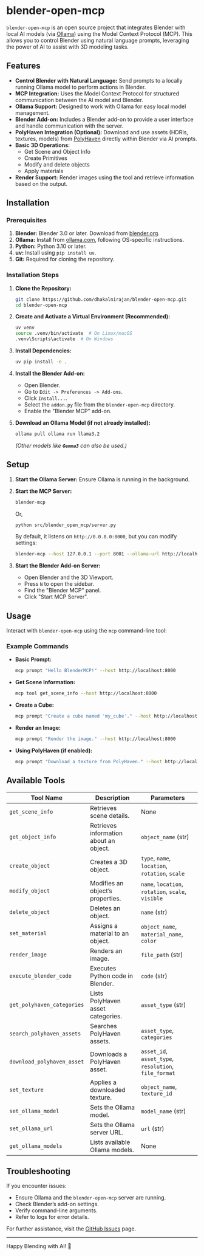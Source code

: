 # blender-open-mcp

`blender-open-mcp` is an open source project that integrates Blender with local AI models (via [Ollama](https://ollama.com/)) using the Model Context Protocol (MCP). This allows you to control Blender using natural language prompts, leveraging the power of AI to assist with 3D modeling tasks.

## Features

- **Control Blender with Natural Language:** Send prompts to a locally running Ollama model to perform actions in Blender.
- **MCP Integration:** Uses the Model Context Protocol for structured communication between the AI model and Blender.
- **Ollama Support:** Designed to work with Ollama for easy local model management.
- **Blender Add-on:** Includes a Blender add-on to provide a user interface and handle communication with the server.
- **PolyHaven Integration (Optional):** Download and use assets (HDRIs, textures, models) from [PolyHaven](https://polyhaven.com/) directly within Blender via AI prompts.
- **Basic 3D Operations:**
  - Get Scene and Object Info
  - Create Primitives
  - Modify and delete objects
  - Apply materials
- **Render Support:** Render images using the tool and retrieve information based on the output.

## Installation

### Prerequisites

1. **Blender:** Blender 3.0 or later. Download from [blender.org](https://www.blender.org/download/).
2. **Ollama:** Install from [ollama.com](https://ollama.com/), following OS-specific instructions.
3. **Python:** Python 3.10 or later.
4. **uv:** Install using `pip install uv`.
5. **Git:** Required for cloning the repository.

### Installation Steps

1. **Clone the Repository:**

   ```bash
   git clone https://github.com/dhakalnirajan/blender-open-mcp.git
   cd blender-open-mcp
   ```

2. **Create and Activate a Virtual Environment (Recommended):**

   ```bash
   uv venv
   source .venv/bin/activate  # On Linux/macOS
   .venv\Scripts\activate  # On Windows
   ```

3. **Install Dependencies:**

   ```bash
   uv pip install -e .
   ```

4. **Install the Blender Add-on:**

   - Open Blender.
   - Go to `Edit -> Preferences -> Add-ons`.
   - Click `Install...`.
   - Select the `addon.py` file from the `blender-open-mcp` directory.
   - Enable the "Blender MCP" add-on.

5. **Download an Ollama Model (if not already installed):**

   ```bash
   ollama pull ollama run llama3.2
   ```

   *(Other models like **`Gemma3`** can also be used.)*

## Setup

1. **Start the Ollama Server:** Ensure Ollama is running in the background.

2. **Start the MCP Server:**

   ```bash
   blender-mcp
   ```

   Or,

   ```bash
   python src/blender_open_mcp/server.py
   ```

   By default, it listens on `http://0.0.0.0:8000`, but you can modify settings:

   ```bash
   blender-mcp --host 127.0.0.1 --port 8001 --ollama-url http://localhost:11434 --ollama-model llama3.2
   ```

3. **Start the Blender Add-on Server:**

   - Open Blender and the 3D Viewport.
   - Press `N` to open the sidebar.
   - Find the "Blender MCP" panel.
   - Click "Start MCP Server".

## Usage

Interact with `blender-open-mcp` using the `mcp` command-line tool:

### Example Commands

- **Basic Prompt:**

  ```bash
  mcp prompt "Hello BlenderMCP!" --host http://localhost:8000
  ```

- **Get Scene Information:**

  ```bash
  mcp tool get_scene_info --host http://localhost:8000
  ```

- **Create a Cube:**

  ```bash
  mcp prompt "Create a cube named 'my_cube'." --host http://localhost:8000
  ```

- **Render an Image:**

  ```bash
  mcp prompt "Render the image." --host http://localhost:8000
  ```

- **Using PolyHaven (if enabled):**

  ```bash
  mcp prompt "Download a texture from PolyHaven." --host http://localhost:8000
  ```

## Available Tools

| Tool Name                  | Description                            | Parameters                                            |
| -------------------------- | -------------------------------------- | ----------------------------------------------------- |
| `get_scene_info`           | Retrieves scene details.               | None                                                  |
| `get_object_info`          | Retrieves information about an object. | `object_name` (str)                                   |
| `create_object`            | Creates a 3D object.                   | `type`, `name`, `location`, `rotation`, `scale`       |
| `modify_object`            | Modifies an object’s properties.       | `name`, `location`, `rotation`, `scale`, `visible`    |
| `delete_object`            | Deletes an object.                     | `name` (str)                                          |
| `set_material`             | Assigns a material to an object.       | `object_name`, `material_name`, `color`               |
| `render_image`             | Renders an image.                      | `file_path` (str)                                     |
| `execute_blender_code`     | Executes Python code in Blender.       | `code` (str)                                          |
| `get_polyhaven_categories` | Lists PolyHaven asset categories.      | `asset_type` (str)                                    |
| `search_polyhaven_assets`  | Searches PolyHaven assets.             | `asset_type`, `categories`                            |
| `download_polyhaven_asset` | Downloads a PolyHaven asset.           | `asset_id`, `asset_type`, `resolution`, `file_format` |
| `set_texture`              | Applies a downloaded texture.          | `object_name`, `texture_id`                           |
| `set_ollama_model`         | Sets the Ollama model.                 | `model_name` (str)                                    |
| `set_ollama_url`           | Sets the Ollama server URL.            | `url` (str)                                           |
| `get_ollama_models`        | Lists available Ollama models.         | None                                                  |

## Troubleshooting

If you encounter issues:

- Ensure Ollama and the `blender-open-mcp` server are running.
- Check Blender’s add-on settings.
- Verify command-line arguments.
- Refer to logs for error details.

For further assistance, visit the [GitHub Issues](https://github.com/dhakalnirajan/blender-open-mcp/issues) page.

---

Happy Blending with AI! 🚀
